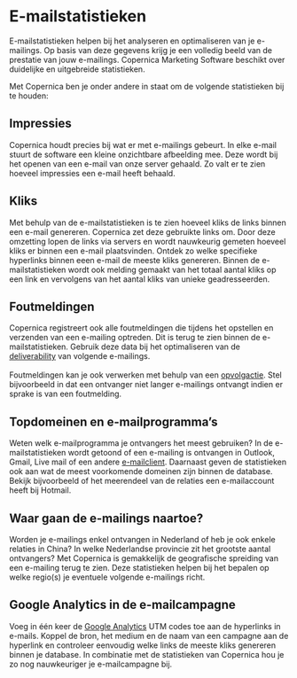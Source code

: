 # E-mailstatistieken

E-mailstatistieken helpen bij het analyseren en optimaliseren van je
e-mailings. Op basis van deze gegevens krijg je een volledig beeld van
de prestatie van jouw e-mailings. Copernica Marketing Software beschikt
over duidelijke en uitgebreide statistieken.

Met Copernica ben je onder andere in staat om de volgende statistieken
bij te houden:

Impressies
----------

Copernica houdt precies bij wat er met e-mailings gebeurt. In elke
e-mail stuurt de software een kleine onzichtbare afbeelding mee. Deze
wordt bij het openen van een e-mail van onze server gehaald. Zo valt er
te zien hoeveel impressies een e-mail heeft behaald.

Kliks
-----

Met behulp van de e-mailstatistieken is te zien hoeveel kliks de links
binnen een e-mail genereren. Copernica zet deze gebruikte links om. Door
deze omzetting lopen de links via servers en wordt nauwkeurig gemeten
hoeveel kliks er binnen een e-mail plaatsvinden. Ontdek zo welke
specifieke hyperlinks binnen eeen e-mail de meeste kliks genereren.
Binnen de e-mailstatistieken wordt ook melding gemaakt van het totaal
aantal kliks op een link en vervolgens van het aantal kliks van unieke
geadresseerden.

Foutmeldingen
-------------

Copernica registreert ook alle foutmeldingen die tijdens het opstellen
en verzenden van een e-mailing optreden. Dit is terug te zien binnen de
e-mailstatistieken. Gebruik deze data bij het optimaliseren van de
[deliverability](./deliverability.md)
van volgende e-mailings.\
\
 Foutmeldingen kan je ook verwerken met behulp van een
[opvolgactie](./follow-up-actions.md).
Stel bijvoorbeeld in dat een ontvanger niet langer e-mailings ontvangt
indien er sprake is van een foutmelding.

Topdomeinen en e-mailprogramma’s
--------------------------------

Weten welk e-mailprogramma je ontvangers het meest gebruiken? In de
e-mailstatistieken wordt getoond of een e-mailing is ontvangen in
Outlook, Gmail, Live mail of een andere
[e-mailclient](./email-client.md).
Daarnaast geven de statistieken ook aan wat de meest voorkomende
domeinen zijn binnen de database. Bekijk bijvoorbeeld of het meerendeel
van de relaties een e-mailaccount heeft bij Hotmail.

Waar gaan de e-mailings naartoe?
--------------------------------

Worden je e-mailings enkel ontvangen in Nederland of heb je ook enkele
relaties in China? In welke Nederlandse provincie zit het grootste
aantal ontvangers? Met Copernica is gemakkelijk de geografische
spreiding van een e-mailing terug te zien. Deze statistieken helpen bij
het bepalen op welke regio(s) je eventuele volgende e-mailings richt.

Google Analytics in de e-mailcampagne
-------------------------------------

Voeg in één keer de [Google
Analytics](./google-analytics.md)
UTM codes toe aan de hyperlinks in e-mails. Koppel de bron, het medium
en de naam van een campagne aan de hyperlink en controleer eenvoudig
welke links de meeste kliks genereren binnen je database. In combinatie
met de statistieken van Copernica hou je zo nog nauwkeuriger je
e-mailcampagne bij.
